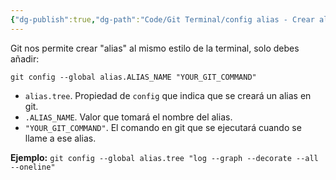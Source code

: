 ```yaml
---
{"dg-publish":true,"dg-path":"Code/Git Terminal/config alias - Crear alias en Git.md","permalink":"/code/git-terminal/config-alias-crear-alias-en-git/","created":"2024-03-27T16:18","updated":"2024-03-27T17:10"}
---
```


Git nos permite crear "alias" al mismo estilo de la terminal, solo debes añadir:
```shell
git config --global alias.ALIAS_NAME "YOUR_GIT_COMMAND"
```
- `alias.tree`. Propiedad de `config` que indica que se creará un alias en git.
- `.ALIAS_NAME`. Valor que tomará el nombre del alias.
- `"YOUR_GIT_COMMAND"`. El comando en git que se ejecutará cuando se llame a ese alias.

**Ejemplo:** `git config --global alias.tree "log --graph --decorate --all --oneline"`